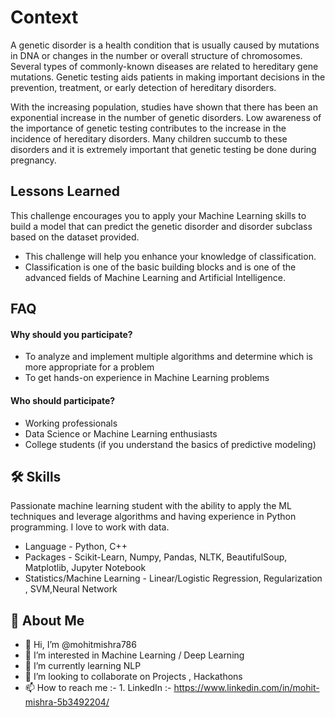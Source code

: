 
# Context

A genetic disorder is a health condition that is usually caused by mutations in DNA or changes in the number or overall structure of chromosomes. Several types of commonly-known diseases are related to hereditary gene mutations. Genetic testing aids patients in making important decisions in the prevention, treatment, or early detection of hereditary disorders.

With the increasing population, studies have shown that there has been an exponential increase in the number of genetic disorders. Low awareness of the importance of genetic testing contributes to the increase in the incidence of hereditary disorders. Many children succumb to these disorders and it is extremely important that genetic testing be done during pregnancy.


## Lessons Learned

This challenge encourages you to apply your Machine Learning skills to build a model that can predict the genetic disorder and disorder subclass based on the dataset provided.

- This challenge will help you enhance your knowledge of classification.
- Classification is one of the basic building blocks and is one of the advanced fields of Machine Learning and Artificial Intelligence.

  

## FAQ

#### Why should you participate?

- To analyze and implement multiple algorithms and determine which is more appropriate for a problem
- To get hands-on experience in Machine Learning problems

#### Who should participate?

- Working professionals
- Data Science or Machine Learning enthusiasts
- College students (if you understand the basics of predictive modeling)

  
## 🛠 Skills
Passionate machine learning student with the ability to apply the ML techniques and leverage algorithms and having experience in Python programming. I love to work with data.

- Language - Python, C++
- Packages - Scikit-Learn, Numpy, Pandas, NLTK, BeautifulSoup, Matplotlib, Jupyter Notebook
- Statistics/Machine Learning - Linear/Logistic Regression, Regularization , SVM,Neural Network

  
## 🚀 About Me
- 👋 Hi, I’m @mohitmishra786
- 👀 I’m interested in Machine Learning / Deep Learning
- 🌱 I’m currently learning NLP
- 💞️ I’m looking to collaborate on Projects , Hackathons
- 📫 How to reach me :- 1. LinkedIn :- https://www.linkedin.com/in/mohit-mishra-5b3492204/

  